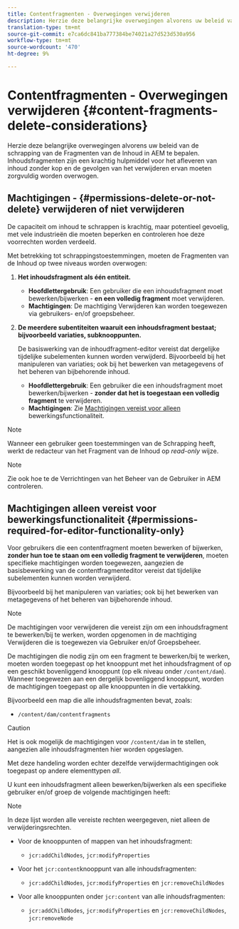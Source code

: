 ```yaml
---
title: Contentfragmenten - Overwegingen verwijderen
description: Herzie deze belangrijke overwegingen alvorens uw beleid van de schrapping van de Fragmenten van de Inhoud in AEM te bepalen. Inhoudsfragmenten zijn een krachtig hulpmiddel voor het afleveren van inhoud zonder kop en de gevolgen van het verwijderen ervan moeten zorgvuldig worden overwogen.
translation-type: tm+mt
source-git-commit: e7ca6dc841ba777384be74021a27d523d530a956
workflow-type: tm+mt
source-wordcount: '470'
ht-degree: 9%

---
```



# Contentfragmenten - Overwegingen verwijderen {#content-fragments-delete-considerations}

Herzie deze belangrijke overwegingen alvorens uw beleid van de schrapping van de Fragmenten van de Inhoud in AEM te bepalen. Inhoudsfragmenten zijn een krachtig hulpmiddel voor het afleveren van inhoud zonder kop en de gevolgen van het verwijderen ervan moeten zorgvuldig worden overwogen.

## Machtigingen - {#permissions-delete-or-not-delete} verwijderen of niet verwijderen

De capaciteit om inhoud te schrappen is krachtig, maar potentieel gevoelig, met vele industrieën die moeten beperken en controleren hoe deze voorrechten worden verdeeld.

Met betrekking tot schrappingstoestemmingen, moeten de Fragmenten van de Inhoud op twee niveaus worden overwogen:

1. **Het inhoudsfragment als één entiteit.**

   * **Hoofdlettergebruik**: Een gebruiker die een inhoudsfragment moet bewerken/bijwerken -  **en een volledig fragment** moet verwijderen.
   * **Machtigingen**: De machtiging Verwijderen kan worden toegewezen via gebruikers- en/of groepsbeheer.  <!-- The [Delete](/help/sites-administering/security.md#actions) permission can be [assigned through User and/or Group Management](/help/sites-administering/security.md#managing-permissions). -->

2. **De meerdere subentiteiten waaruit een inhoudsfragment bestaat; bijvoorbeeld variaties, subknooppunten.**

   De basiswerking van de inhoudfragment-editor vereist dat dergelijke tijdelijke subelementen kunnen worden verwijderd. Bijvoorbeeld bij het manipuleren van variaties; ook bij het bewerken van metagegevens of het beheren van bijbehorende inhoud.

   * **Hoofdlettergebruik**: Een gebruiker die een inhoudsfragment moet bewerken/bijwerken -  **zonder dat het is toegestaan een volledig fragment** te verwijderen.
   * **Machtigingen**: Zie  [Machtigingen vereist voor alleen](#permissions-required-for-editor-functionality-only) bewerkingsfunctionaliteit.

>[!NOTE]
>
>Wanneer een gebruiker geen toestemmingen van de Schrapping heeft, werkt de redacteur van het Fragment van de Inhoud op *read-only* wijze. <!-- When a user does not have any [Delete](/help/sites-administering/security.md#actions) permissions, the Content Fragment editor operates in *read-only* mode. -->

>[!NOTE]
>
>Zie ook hoe te de Verrichtingen van het Beheer van de Gebruiker in AEM controleren. <!-- See also [How to Audit User Management Operations in AEM](/help/sites-administering/audit-user-management-operations.md). -->

## Machtigingen alleen vereist voor bewerkingsfunctionaliteit {#permissions-required-for-editor-functionality-only}

Voor gebruikers die een contentfragment moeten bewerken of bijwerken, **zonder hun toe te staan om een volledig fragment te verwijderen**, moeten specifieke machtigingen worden toegewezen, aangezien de basisbewerking van de contentfragmenteditor vereist dat tijdelijke subelementen kunnen worden verwijderd.

Bijvoorbeeld bij het manipuleren van variaties; ook bij het bewerken van metagegevens of het beheren van bijbehorende inhoud.

>[!NOTE]
>
>De machtigingen voor verwijderen die vereist zijn om een inhoudsfragment te bewerken/bij te werken, worden opgenomen in de machtiging Verwijderen die is toegewezen via Gebruiker en/of Groepsbeheer. <!-- The delete permissions, required to edit/update a Content Fragment, are included in the Delete permission [assigned through User and/or Group Management](/help/sites-administering/security.md#managing-permissions). -->

De machtigingen die nodig zijn om een fragment te bewerken/bij te werken, moeten worden toegepast op het knooppunt met het inhoudsfragment of op een geschikt bovenliggend knooppunt (op elk niveau onder `/content/dam`). Wanneer toegewezen aan een dergelijk bovenliggend knooppunt, worden de machtigingen toegepast op alle knooppunten in die vertakking.

Bijvoorbeeld een map die alle inhoudsfragmenten bevat, zoals:

* `/content/dam/contentfragments`

>[!CAUTION]
>
>Het is ook mogelijk de machtigingen voor `/content/dam` in te stellen, aangezien alle inhoudsfragmenten hier worden opgeslagen.
>
>Met deze handeling worden echter dezelfde verwijdermachtigingen ook toegepast op andere elementtypen *all*.

U kunt een inhoudsfragment alleen bewerken/bijwerken als een specifieke gebruiker en/of groep de volgende machtigingen heeft:

>[!NOTE]
>
>In deze lijst worden alle vereiste rechten weergegeven, niet alleen de verwijderingsrechten.

* Voor de knooppunten of mappen van het inhoudsfragment:

   * `jcr:addChildNodes`, `jcr:modifyProperties`

* Voor het `jcr:content`knooppunt van alle inhoudsfragmenten:

   * `jcr:addChildNodes`,  `jcr:modifyProperties` en  `jcr:removeChildNodes`

* Voor alle knooppunten onder `jcr:content` van alle inhoudsfragmenten:

   * `jcr:addChildNodes`,  `jcr:modifyProperties` en  `jcr:removeChildNodes`,  `jcr:removeNode`

<!-- There is no CRXDE Lite -->

<!--
These `remove` privileges must be [administered using Access Control Lists, within CRXDE Lite](/help/sites-administering/user-group-ac-admin.md#access-right-management). 

The `add` and `modify` privileges can also be administered in CRXDE Lite, or using the User Management console.

For example, the definition of the `remove` privileges for a group `content-authors-no-delete`:

![cf-delete-03](assets/cf-delete-03.png)
-->
